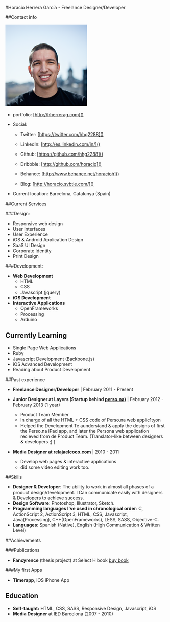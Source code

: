 #Horacio Herrera García - Freelance Designer/Developer

##Contact info

![](avatar.png)

- portfolio: [http://hherrerag.com]()

- Social:
	- Twitter: [https://twitter.com/hhg2288]()
	- LinkedIn: [http://es.linkedin.com/in/]()
	- Github: [https://github.com/hhg2288]()
	- Dribbble: [http://github.com/horacio]()
	- Behance: [http://www.behance.net/horacioh]()
	
	- Blog: [http://horacio.svbtle.com/]()

- Current location: Barcelona, Catalunya (Spain)

##Current Services

###Design:

- Responsive web design
- User Interfaces
- User Experience
- iOS & Android Application Design
- SaaS UI Design
- Corporate Identity
- Print Design

###Development:

- **Web Development**
	- HTML
	- CSS
	- Javascript (jquery)
- **iOS Development**
- **Interactive Applications**
	- OpenFrameworks
	- Processing
	- Arduino 

## Currently Learning
- Single Page Web Applications
- Ruby
- Javascript Development (Backbone.js)
- iOS Advanced Development
- Reading about Product Development


##Past experience

- **Freelance Designer/Developer** | February 2011 - Present

- **Junior Designer at Layers (Startup behind [perso.na](Perso.na))** | February 2012 - February 2013 (1 year)
	- Product Team Member
	- In charge of all the HTML + CSS code of Perso.na web applic1tyon
	- Helped the Development Te aunderstand & apply the designs of first the Perso.na iPad app, and later the Persona web application recieved from de Product Team. (Translator-like between designers & developers ;) )
	
- **Media Designer at [relajaelcoco.com](relajaelcoco.com)** | 2010 - 2011
	- Develop web pages & interactive applications
	- did some video editing work too.

##Skills

- **Designer & Developer**: The ability to work in almost all phases of a product design/development. I Can communicate easily with designers & Developers to achieve success. 
- **Design Software**: Photoshop, Illustrator, Sketch.
- **Programming languages I've used in chronological order**: C, ActionScript 2, ActionScript 3, HTML, CSS, Javascript, Java(Processing), C++(OpenFrameworks), LESS, SASS, Objective-C.
- **Languages**: Spanish (Native), English (High Communication & Written Level)

##Achievements

###Publications

- **Fancyrence** (thesis project) at Select H book [buy book](http://www.indexbook.com/libro/select-h-graphic-design-from-spain-937/)

###My first Apps

- **Timerapp**, iOS iPhone App

## Education

- **Self-taught:** HTML, CSS, SASS, Responsive Design, Javascript, iOS
- **Media Designer** at IED Barcelona (2007 - 2010)
